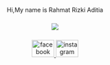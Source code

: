 <p align="center">Hi,My name is Rahmat Rizki Aditia</p>

###

<div align="center">
  <img src="https://profile-counter.glitch.me/Iki-Coder/count.svg?"  />
</div>

###

<div align="center">
  <a href="https://web.facebook.com/profile.php?id=100093603047353" target="_blank">
    <img src="https://raw.githubusercontent.com/maurodesouza/profile-readme-generator/master/src/assets/icons/social/facebook/default.svg" width="52" height="40" alt="facebook logo"  />
  </a>
  <a href="https://www.instagram.com/callmerahmet/" target="_blank">
    <img src="https://raw.githubusercontent.com/maurodesouza/profile-readme-generator/master/src/assets/icons/social/instagram/default.svg" width="52" height="40" alt="instagram logo"  />
  </a>
</div>

###

